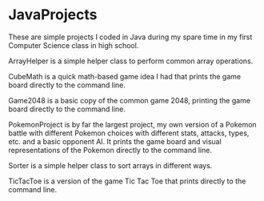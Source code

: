 # JavaProjects
These are simple projects I coded in Java during my spare time in my first Computer Science class in high school.

ArrayHelper is a simple helper class to perform common array operations.

CubeMath is a quick math-based game idea I had that prints the game board directly to the command line.

Game2048 is a basic copy of the common game 2048, printing the game board directly to the command line.

PokemonProject is by far the largest project, my own version of a Pokemon battle with different Pokemon
choices with different stats, attacks, types, etc. and a basic opponent AI. It prints the game board and
visual representations of the Pokemon directly to the command line.

Sorter is a simple helper class to sort arrays in different ways.

TicTacToe is a version of the game Tic Tac Toe that prints directly to the command line.
